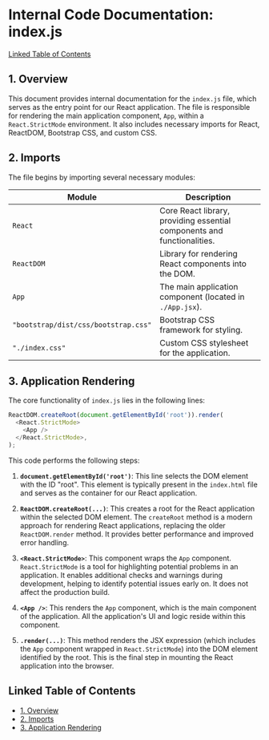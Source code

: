 # Internal Code Documentation: index.js

[Linked Table of Contents](#linked-table-of-contents)

## 1. Overview

This document provides internal documentation for the `index.js` file, which serves as the entry point for our React application.  The file is responsible for rendering the main application component, `App`, within a `React.StrictMode` environment.  It also includes necessary imports for React, ReactDOM, Bootstrap CSS, and custom CSS.


## 2. Imports

The file begins by importing several necessary modules:

| Module          | Description                                                              |
|-----------------|--------------------------------------------------------------------------|
| `React`         | Core React library, providing essential components and functionalities.    |
| `ReactDOM`      | Library for rendering React components into the DOM.                       |
| `App`           | The main application component (located in `./App.jsx`).                 |
| `"bootstrap/dist/css/bootstrap.css"` | Bootstrap CSS framework for styling.                               |
| `"./index.css"` | Custom CSS stylesheet for the application.                              |


## 3. Application Rendering

The core functionality of `index.js` lies in the following lines:

```javascript
ReactDOM.createRoot(document.getElementById('root')).render(
  <React.StrictMode>
    <App />
  </React.StrictMode>,
);
```

This code performs the following steps:

1. **`document.getElementById('root')`**: This line selects the DOM element with the ID "root". This element is typically present in the `index.html` file and serves as the container for our React application.

2. **`ReactDOM.createRoot(...)`**: This creates a root for the React application within the selected DOM element.  The `createRoot` method is a modern approach for rendering React applications, replacing the older `ReactDOM.render` method. It provides better performance and improved error handling.

3. **`<React.StrictMode>`**: This component wraps the `App` component.  `React.StrictMode` is a tool for highlighting potential problems in an application. It enables additional checks and warnings during development, helping to identify potential issues early on.  It does not affect the production build.

4. **`<App />`**: This renders the `App` component, which is the main component of the application.  All the application's UI and logic reside within this component.

5. **`.render(...)`**:  This method renders the JSX expression (which includes the `App` component wrapped in `React.StrictMode`) into the DOM element identified by the root. This is the final step in mounting the React application into the browser.


## Linked Table of Contents

* [1. Overview](#1-overview)
* [2. Imports](#2-imports)
* [3. Application Rendering](#3-application-rendering)

